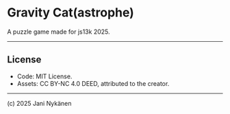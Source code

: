 # Gravity Cat(astrophe)

A puzzle game made for js13k 2025.


-----

## License

- Code: MIT License.
- Assets: CC BY-NC 4.0 DEED, attributed to the creator.


-----


(c) 2025 Jani Nykänen